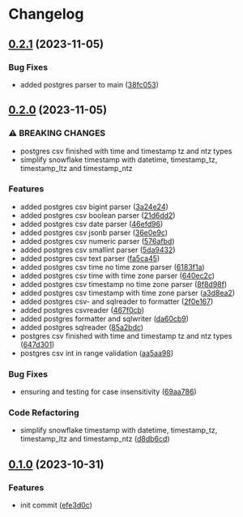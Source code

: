 # Changelog

## [0.2.1](https://github.com/tsanton/datasourcerer/compare/0.2.0...0.2.1) (2023-11-05)


### Bug Fixes

* added postgres parser to main ([38fc053](https://github.com/tsanton/datasourcerer/commit/38fc05383586c75666278ed6fc3f587882875733))

## [0.2.0](https://github.com/tsanton/datasourcerer/compare/0.1.0...0.2.0) (2023-11-05)


### ⚠ BREAKING CHANGES

* postgres csv finished with time and timestamp tz and ntz types
* simplify snowflake timestamp with datetime, timestamp_tz, timestamp_ltz and timestamp_ntz

### Features

* added postgres csv bigint parser ([3a24e24](https://github.com/tsanton/datasourcerer/commit/3a24e24cbf52ccafa8465f482d67f3543c35227a))
* added postgres csv boolean parser ([21d6dd2](https://github.com/tsanton/datasourcerer/commit/21d6dd2bbb7735376aa3aa1a263dd7ebfa6d671e))
* added postgres csv date parser ([46efd96](https://github.com/tsanton/datasourcerer/commit/46efd96961c2ce7ddf19d20bed8c7de84f80adf8))
* added postgres csv jsonb parser ([36e0e9c](https://github.com/tsanton/datasourcerer/commit/36e0e9cbc8a6adc8bdca97efd6972dbdea2128f1))
* added postgres csv numeric parser ([576afbd](https://github.com/tsanton/datasourcerer/commit/576afbd267410c37ab08edcf304098b69eb1d0f8))
* added postgres csv smallint parser ([5da9432](https://github.com/tsanton/datasourcerer/commit/5da94322ce2fad8ba119c39003ed1e32c0eb571d))
* added postgres csv text parser ([fa5ca45](https://github.com/tsanton/datasourcerer/commit/fa5ca4588abe5a8e215b60e2bccdf0c49017c282))
* added postgres csv time no time zone parser ([6183f1a](https://github.com/tsanton/datasourcerer/commit/6183f1ade9adac572fdff08e9d5a54dfe7c0434a))
* added postgres csv time with time zone parser ([640ec2c](https://github.com/tsanton/datasourcerer/commit/640ec2c2a57b77fa07d8776a60b7a865bd9ae2af))
* added postgres csv timestamp no time zone parser ([8f8d98f](https://github.com/tsanton/datasourcerer/commit/8f8d98ff115512646b2bf82115bbce5f7e8feb3b))
* added postgres csv timestamp with time zone parser ([a3d8ea2](https://github.com/tsanton/datasourcerer/commit/a3d8ea2706bc224e85b667d20901223115f90cf6))
* added postgres csv- and sqlreader to formatter ([2f0e167](https://github.com/tsanton/datasourcerer/commit/2f0e1673a0c6e2f8c41dfe80f643d988e1f76a78))
* added postgres csvreader ([467f0cb](https://github.com/tsanton/datasourcerer/commit/467f0cbc8c8c5dac0d09c6294e69ea7a60f097c2))
* added postgres formatter and sqlwriter ([da60cb9](https://github.com/tsanton/datasourcerer/commit/da60cb99274c9d3a322f527ea0fe69bf1ba86975))
* added postgres sqlreader ([85a2bdc](https://github.com/tsanton/datasourcerer/commit/85a2bdca1a9917e14cba08107c995c07cd6bf5f1))
* postgres csv finished with time and timestamp tz and ntz types ([647d301](https://github.com/tsanton/datasourcerer/commit/647d301c3c9ff318095cfefe135d53110181fd55))
* postgres csv int in range validation ([aa5aa98](https://github.com/tsanton/datasourcerer/commit/aa5aa989cf0781315416a51ef3cedecd754fab67))


### Bug Fixes

* ensuring and testing for case insensitivity ([69aa786](https://github.com/tsanton/datasourcerer/commit/69aa786a3cfb6a44bd70c14036b52dc9eb0aa8c1))


### Code Refactoring

* simplify snowflake timestamp with datetime, timestamp_tz, timestamp_ltz and timestamp_ntz ([d8db6cd](https://github.com/tsanton/datasourcerer/commit/d8db6cd2dcb65b56078469d24fc088b762793296))

## [0.1.0](https://github.com/tsanton/datasourcerer/compare/v0.1.0...0.1.0) (2023-10-31)


### Features

* init commit ([efe3d0c](https://github.com/tsanton/datasourcerer/commit/efe3d0c458e813c8800362cb90931dff8c3e9df8))

